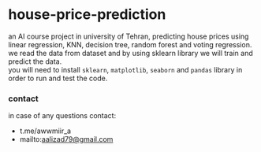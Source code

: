 # house-price-prediction
an AI course project in university of Tehran, predicting house prices using linear regression, KNN, decision tree, random forest and voting regression.<br>
we read the data from dataset and by using sklearn library we will train and predict the data.<br>
you will need to install `sklearn`, `matplotlib`, `seaborn` and `pandas` library in order to run and test the code.

### contact ###
in case of any questions contact:
* t.me/awwmiir_a
* mailto:aalizad79@gmail.com
